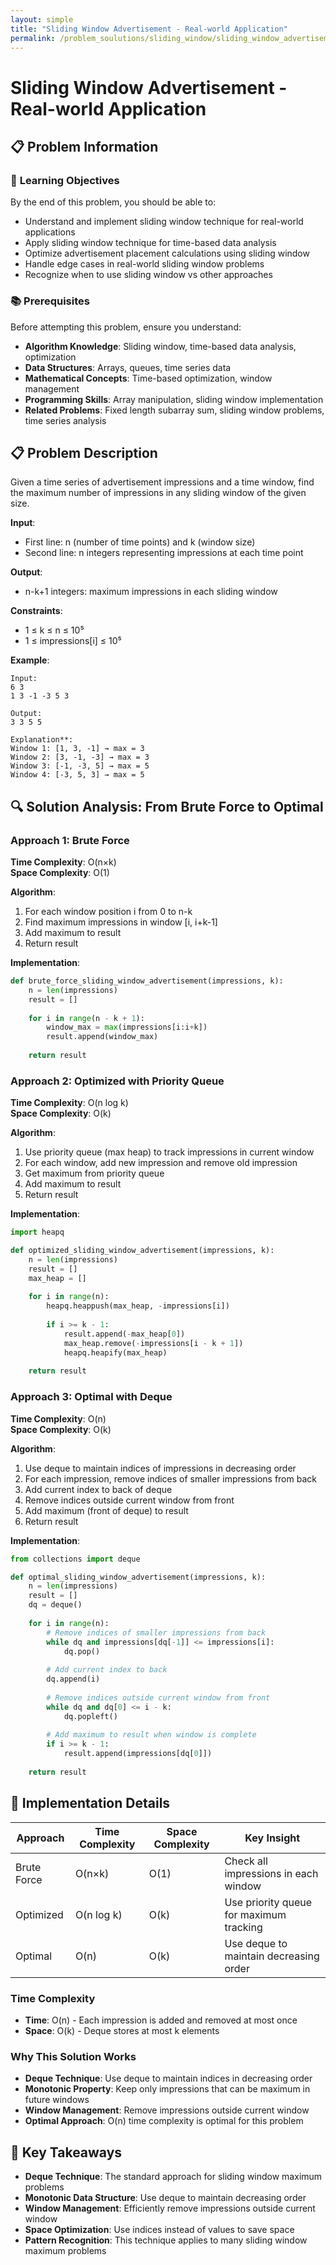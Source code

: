 ```yaml
---
layout: simple
title: "Sliding Window Advertisement - Real-world Application"
permalink: /problem_soulutions/sliding_window/sliding_window_advertisement_analysis
---
```


# Sliding Window Advertisement - Real-world Application

## 📋 Problem Information

### 🎯 **Learning Objectives**
By the end of this problem, you should be able to:
- Understand and implement sliding window technique for real-world applications
- Apply sliding window technique for time-based data analysis
- Optimize advertisement placement calculations using sliding window
- Handle edge cases in real-world sliding window problems
- Recognize when to use sliding window vs other approaches

### 📚 **Prerequisites**
Before attempting this problem, ensure you understand:
- **Algorithm Knowledge**: Sliding window, time-based data analysis, optimization
- **Data Structures**: Arrays, queues, time series data
- **Mathematical Concepts**: Time-based optimization, window management
- **Programming Skills**: Array manipulation, sliding window implementation
- **Related Problems**: Fixed length subarray sum, sliding window problems, time series analysis

## 📋 Problem Description

Given a time series of advertisement impressions and a time window, find the maximum number of impressions in any sliding window of the given size.

**Input**: 
- First line: n (number of time points) and k (window size)
- Second line: n integers representing impressions at each time point

**Output**: 
- n-k+1 integers: maximum impressions in each sliding window

**Constraints**:
- 1 ≤ k ≤ n ≤ 10⁵
- 1 ≤ impressions[i] ≤ 10⁵

**Example**:
```
Input:
6 3
1 3 -1 -3 5 3

Output:
3 3 5 5

Explanation**: 
Window 1: [1, 3, -1] → max = 3
Window 2: [3, -1, -3] → max = 3
Window 3: [-1, -3, 5] → max = 5
Window 4: [-3, 5, 3] → max = 5
```

## 🔍 Solution Analysis: From Brute Force to Optimal

### Approach 1: Brute Force
**Time Complexity**: O(n×k)  
**Space Complexity**: O(1)

**Algorithm**:
1. For each window position i from 0 to n-k
2. Find maximum impressions in window [i, i+k-1]
3. Add maximum to result
4. Return result

**Implementation**:
```python
def brute_force_sliding_window_advertisement(impressions, k):
    n = len(impressions)
    result = []
    
    for i in range(n - k + 1):
        window_max = max(impressions[i:i+k])
        result.append(window_max)
    
    return result
```

### Approach 2: Optimized with Priority Queue
**Time Complexity**: O(n log k)  
**Space Complexity**: O(k)

**Algorithm**:
1. Use priority queue (max heap) to track impressions in current window
2. For each window, add new impression and remove old impression
3. Get maximum from priority queue
4. Add maximum to result
5. Return result

**Implementation**:
```python
import heapq

def optimized_sliding_window_advertisement(impressions, k):
    n = len(impressions)
    result = []
    max_heap = []
    
    for i in range(n):
        heapq.heappush(max_heap, -impressions[i])
        
        if i >= k - 1:
            result.append(-max_heap[0])
            max_heap.remove(-impressions[i - k + 1])
            heapq.heapify(max_heap)
    
    return result
```

### Approach 3: Optimal with Deque
**Time Complexity**: O(n)  
**Space Complexity**: O(k)

**Algorithm**:
1. Use deque to maintain indices of impressions in decreasing order
2. For each impression, remove indices of smaller impressions from back
3. Add current index to back of deque
4. Remove indices outside current window from front
5. Add maximum (front of deque) to result
6. Return result

**Implementation**:
```python
from collections import deque

def optimal_sliding_window_advertisement(impressions, k):
    n = len(impressions)
    result = []
    dq = deque()
    
    for i in range(n):
        # Remove indices of smaller impressions from back
        while dq and impressions[dq[-1]] <= impressions[i]:
            dq.pop()
        
        # Add current index to back
        dq.append(i)
        
        # Remove indices outside current window from front
        while dq and dq[0] <= i - k:
            dq.popleft()
        
        # Add maximum to result when window is complete
        if i >= k - 1:
            result.append(impressions[dq[0]])
    
    return result
```

## 🔧 Implementation Details

| Approach | Time Complexity | Space Complexity | Key Insight |
|----------|----------------|------------------|-------------|
| Brute Force | O(n×k) | O(1) | Check all impressions in each window |
| Optimized | O(n log k) | O(k) | Use priority queue for maximum tracking |
| Optimal | O(n) | O(k) | Use deque to maintain decreasing order |

### Time Complexity
- **Time**: O(n) - Each impression is added and removed at most once
- **Space**: O(k) - Deque stores at most k elements

### Why This Solution Works
- **Deque Technique**: Use deque to maintain indices in decreasing order
- **Monotonic Property**: Keep only impressions that can be maximum in future windows
- **Window Management**: Remove impressions outside current window
- **Optimal Approach**: O(n) time complexity is optimal for this problem

## 🚀 Key Takeaways

- **Deque Technique**: The standard approach for sliding window maximum problems
- **Monotonic Data Structure**: Use deque to maintain decreasing order
- **Window Management**: Efficiently remove impressions outside current window
- **Space Optimization**: Use indices instead of values to save space
- **Pattern Recognition**: This technique applies to many sliding window maximum problems